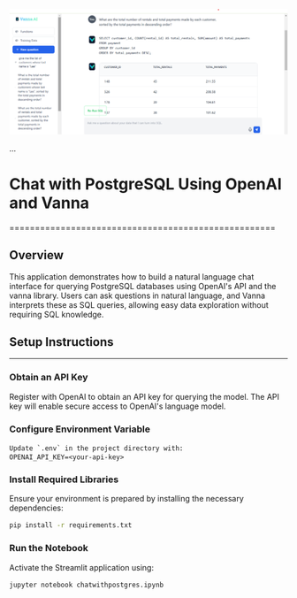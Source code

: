 ![Architecture](https://github.com/FaisalxWattoo/Chat-with-PostgreSQL-Using-OpenAI-and-Vanna/blob/main/Images/vannaaiflask.png)

... 
# Chat with PostgreSQL Using OpenAI and Vanna
====================================================

## Overview
This application demonstrates how to build a natural language chat interface for querying PostgreSQL databases using OpenAI's API and the vanna library. Users can ask questions in natural language, and Vanna interprets these as SQL queries, allowing easy data exploration without requiring SQL knowledge.

## Setup Instructions
---------------

### Obtain an API Key
Register with OpenAI to obtain an API key for querying the model. The API key will enable secure access to OpenAI's language model.

### Configure Environment Variable
```plaintext
Update `.env` in the project directory with:
OPENAI_API_KEY=<your-api-key>
```

### Install Required Libraries
Ensure your environment is prepared by installing the necessary dependencies:
```bash
pip install -r requirements.txt
```

### Run the Notebook
Activate the Streamlit application using:
```bash
jupyter notebook chatwithpostgres.ipynb
```
